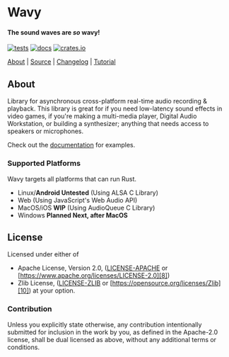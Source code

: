 # Wavy

#### The sound waves are _so_ wavy!

[![tests](https://github.com/libcala/wavy/workflows/tests/badge.svg)][2]
[![docs](https://docs.rs/wavy/badge.svg)][0]
[![crates.io](https://img.shields.io/crates/v/wavy.svg)][1]

[About][4] | [Source][5] | [Changelog][3] | [Tutorial][6]

## About
Library for asynchronous cross-platform real-time audio recording &amp;
playback.  This library is great for if you need low-latency sound effects in
video games, if you're making a multi-media player, Digital Audio
Workstation, or building a synthesizer; anything that needs access to speakers
or microphones.

Check out the [documentation][0] for examples.

### Supported Platforms
Wavy targets all platforms that can run Rust.
 - Linux/**Android Untested** (Using ALSA C Library)
 - Web (Using JavaScript's Web Audio API)
 - MacOS/iOS **WIP** (Using AudioQueue C Library)
 - Windows **Planned Next, after MacOS**

## License
Licensed under either of
 - Apache License, Version 2.0,
   ([LICENSE-APACHE][7] or [https://www.apache.org/licenses/LICENSE-2.0][8])
 - Zlib License,
   ([LICENSE-ZLIB][9] or [https://opensource.org/licenses/Zlib][10])
at your option.

### Contribution
Unless you explicitly state otherwise, any contribution intentionally submitted
for inclusion in the work by you, as defined in the Apache-2.0 license, shall be
dual licensed as above, without any additional terms or conditions.

[0]: https://docs.rs/wavy
[1]: https://crates.io/crates/wavy
[2]: https://github.com/libcala/wavy/actions?query=workflow%3Atests
[3]: https://github.com/libcala/wavy/blob/master/CHANGELOG.md
[4]: https://libcala.github.io/wavy/
[5]: https://github.com/libcala/wavy/
[6]: https://aldaronlau.com/
[7]: https://github.com/libcala/wavy/blob/master/LICENSE-APACHE
[8]: https://www.apache.org/licenses/LICENSE-2.0
[9]: https://github.com/libcala/wavy/blob/master/LICENSE-ZLIB
[10]: https://opensource.org/licenses/Zlib
[11]: mailto:jeronlau@plopgrizzly.com
